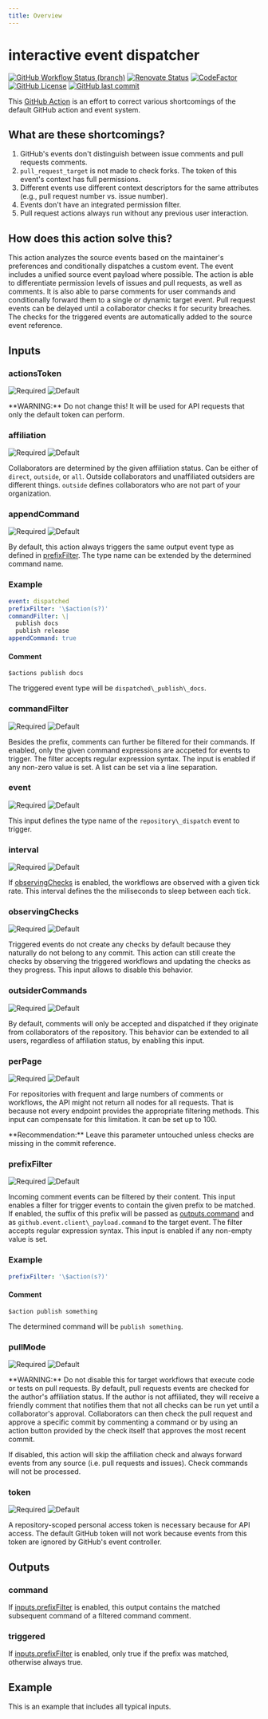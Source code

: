 ```yaml
---
title: Overview
---
```

# interactive event dispatcher

[![GitHub Workflow Status (branch)](https://img.shields.io/github/workflow/status/gofunky/interactive-event-dispatcher/build/master?style=for-the-badge)](https://github.com/gofunky/interactive-event-dispatcher/actions)
[![Renovate Status](https://img.shields.io/badge/renovate-enabled-green?style=for-the-badge&logo=renovatebot&color=1a1f6c)](https://app.renovatebot.com/dashboard#github/gofunky/interactive-event-dispatcher)
[![CodeFactor](https://www.codefactor.io/repository/github/gofunky/interactive-event-dispatcher/badge?style=for-the-badge)](https://www.codefactor.io/repository/github/gofunky/interactive-event-dispatcher)
[![GitHub License](https://img.shields.io/github/license/gofunky/interactive-event-dispatcher.svg?style=for-the-badge)](https://github.com/gofunky/interactive-event-dispatcher/blob/master/LICENSE)
[![GitHub last commit](https://img.shields.io/github/last-commit/gofunky/interactive-event-dispatcher.svg?style=for-the-badge&color=9cf)](https://github.com/gofunky/interactive-event-dispatcher/commits/master)

This [GitHub Action](https://github.com/features/actions) is an effort to correct various shortcomings of the default GitHub action and event system.

## What are these shortcomings?

1. GitHub's events don't distinguish between issue comments and pull requests comments.
1. `pull_request_target` is not made to check forks. The token of this event's context has full permissions.
1. Different events use different context descriptors for the same attributes (e.g., pull request number vs. issue number).
1. Events don't have an integrated permission filter.
1. Pull request actions always run without any previous user interaction.

## How does this action solve this?

This action analyzes the source events based on the maintainer's preferences and conditionally dispatches a custom event.
The event includes a unified source event payload where possible.
The action is able to differentiate permission levels of issues and pull requests, as well as comments.
It is also able to parse comments for user commands and conditionally forward them to a single or dynamic target event.
Pull request events can be delayed until a collaborator checks it for security breaches.
The checks for the triggered events are automatically added to the source event reference. 

<!--- BEGIN_ACTION_DOCS --->
## Inputs

### actionsToken
![Required](https://img.shields.io/badge/Required-no-inactive?style=flat-square)
![Default](https://img.shields.io/badge/Default-${{_github.token_}}-ef2366?style=flat-square)

\*\*WARNING:\*\* Do not change this! It will be used for API requests that only the default token can perform.


### affiliation
![Required](https://img.shields.io/badge/Required-no-inactive?style=flat-square)
![Default](https://img.shields.io/badge/Default-all-d87c44?style=flat-square)

Collaborators are determined by the given affiliation status.
Can be either of `direct`, `outside`, or `all`.
Outside collaborators and unaffiliated outsiders are different things.
`outside` defines collaborators who are not part of your organization.


### appendCommand
![Required](https://img.shields.io/badge/Required-no-inactive?style=flat-square)
![Default](https://img.shields.io/badge/Default-false-7cb6ef?style=flat-square)

By default, this action always triggers the same output event type as defined in [prefixFilter](#prefixFilter).
The type name can be extended by the determined command name.

### Example

```yaml
event: dispatched
prefixFilter: '\$action(s?)'
commandFilter: \|
  publish docs
  publish release
appendCommand: true
```

#### Comment

```
$actions publish docs
```

The triggered event type will be `dispatched\_publish\_docs`.



### commandFilter
![Required](https://img.shields.io/badge/Required-no-inactive?style=flat-square)
![Default](https://img.shields.io/badge/Default-'_'-inactive?style=flat-square)

Besides the prefix, comments can further be filtered for their commands.
If enabled, only the given command expressions are accpeted for events to trigger.
The filter accepts regular expression syntax.
The input is enabled if any non-zero value is set.
A list can be set via a line separation.



### event
![Required](https://img.shields.io/badge/Required-yes-important?style=flat-square)
![Default](https://img.shields.io/badge/Default-none-inactive?style=flat-square)

This input defines the type name of the `repository\_dispatch` event to trigger.


### interval
![Required](https://img.shields.io/badge/Required-no-inactive?style=flat-square)
![Default](https://img.shields.io/badge/Default-500-f83a38?style=flat-square)

If [observingChecks](#observingChecks) is enabled, the workflows are observed with a given tick rate.
This interval defines the the miliseconds to sleep between each tick.



### observingChecks
![Required](https://img.shields.io/badge/Required-no-inactive?style=flat-square)
![Default](https://img.shields.io/badge/Default-true-5ffe53?style=flat-square)

Triggered events do not create any checks by default because they naturally do not belong to any commit.
This action can still create the checks by observing the triggered workflows and updating the checks as they
progress.
This input allows to disable this behavior.


### outsiderCommands
![Required](https://img.shields.io/badge/Required-no-inactive?style=flat-square)
![Default](https://img.shields.io/badge/Default-false-7cb6ef?style=flat-square)

By default, comments will only be accepted and dispatched if they originate from collaborators of the repository.
This behavior can be extended to all users, regardless of affiliation status, by enabling this input.


### perPage
![Required](https://img.shields.io/badge/Required-no-inactive?style=flat-square)
![Default](https://img.shields.io/badge/Default-30-22d200?style=flat-square)

For repositories with frequent and large numbers of comments or workflows, the API might not return all
nodes for all requests. That is because not every endpoint provides the appropriate filtering methods.
This input can compensate for this limitation. It can be set up to 100.

\*\*Recommendation:\*\* Leave this parameter untouched unless checks are missing in the commit reference.


### prefixFilter
![Required](https://img.shields.io/badge/Required-no-inactive?style=flat-square)
![Default](https://img.shields.io/badge/Default-'_'-inactive?style=flat-square)

Incoming comment events can be filtered by their content.
This input enables a filter for trigger events to contain the given prefix to be matched.
If enabled, the suffix of this prefix will be passed as [outputs.command](#command)
and as `github.event.client\_payload.command` to the target event.
The filter accepts regular expression syntax.
This input is enabled if any non-empty value is set.

### Example

```yaml
prefixFilter: '\$action(s?)'
```

#### Comment

```
$action publish something
```

The determined command will be `publish something`.


### pullMode
![Required](https://img.shields.io/badge/Required-no-inactive?style=flat-square)
![Default](https://img.shields.io/badge/Default-true-5ffe53?style=flat-square)

\*\*WARNING:\*\* Do not disable this for target workflows that execute code or tests on pull requests.
By default, pull requests events are checked for the author's affiliation status.
If the author is not affiliated, they will receive a friendly comment that notifies them
that not all checks can be run yet until a collaborator's approval.
Collaborators can then check the pull request and approve a specific commit by commenting a command
or by using an action button provided by the check itself that approves the most recent commit.

If disabled, this action will skip the affiliation check and always forward events
from any source (i.e. pull requests and issues). Check commands will not be processed.



### token
![Required](https://img.shields.io/badge/Required-yes-important?style=flat-square)
![Default](https://img.shields.io/badge/Default-none-inactive?style=flat-square)

A repository-scoped personal access token is necessary because for API access.
The default GitHub token will not work because events from this token are ignored by GitHub's event controller.


## Outputs

### command

If [inputs.prefixFilter](#prefixFilter) is enabled,
this output contains the matched subsequent command of a filtered command comment.


### triggered

If [inputs.prefixFilter](#prefixFilter) is enabled, only true if the prefix was matched, otherwise always true.

<!--- END_ACTION_DOCS --->

## Example

This is an example that includes all typical inputs.

<!-- add-file: ./.github/workflows/example.yml -->
``` yml 

```
